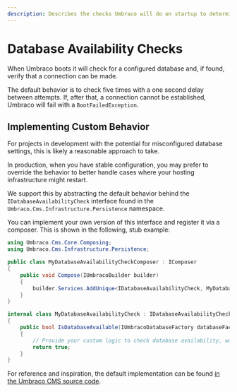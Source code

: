 ```yaml
---
description: Describes the checks Umbraco will do on startup to determine the availability of the database, and how this behavior can be customized.
---
```


# Database Availability Checks

When Umbraco boots it will check for a configured database and, if found, verify that a connection can be made.

The default behavior is to check five times with a one second delay between attempts. If, after that, a connection cannot be established, Umbraco will fail with a `BootFailedException`.

## Implementing Custom Behavior

For projects in development with the potential for misconfigured database settings, this is likely a reasonable approach to take.

In production, when you have stable configuration, you may prefer to override the behavior to better handle cases where your hosting infrastructure might restart.

We support this by abstracting the default behavior behind the `IDatabaseAvailabilityCheck` interface found in the `Umbraco.Cms.Infrastructure.Persistence` namespace.

You can implement your own version of this interface and register it via a composer. This is shown in the following, stub example:

```csharp
using Umbraco.Cms.Core.Composing;
using Umbraco.Cms.Infrastructure.Persistence;

public class MyDatabaseAvailabilityCheckComposer : IComposer
{
    public void Compose(IUmbracoBuilder builder)
    {
        builder.Services.AddUnique<IDatabaseAvailabilityCheck, MyDatabaseAvailabilityCheck>();
    }
}

internal class MyDatabaseAvailabilityCheck : IDatabaseAvailabilityCheck
{
    public bool IsDatabaseAvailable(IUmbracoDatabaseFactory databaseFactory)
    {
        // Provide your custom logic to check database availability, wait as required, and return true once a connection is established.
        return true;
    }
}

```

For reference and inspiration, the default implementation can be found [in the Umbraco CMS source code](https://github.com/umbraco/Umbraco-CMS/blob/main/src/Umbraco.Infrastructure/Persistence/DefaultDatabaseAvailabilityCheck.cs).

